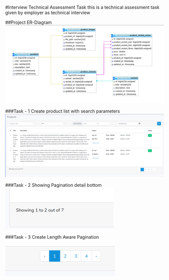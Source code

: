 #Interview Technical Assessment Task
this is a technical assessment task given by employer as technical interview

##Project ER-Diagram
![Project ER-Diagram](project-erd.png)

###Task - 1
Create product list with search parameters
![Product List](task-1.png)

###Task - 2
Showing Pagination detail bottom
![Pagination Detail](task-2.png)

###Task - 3
Create Length Aware Pagination
![Pagination](task-3.png)

